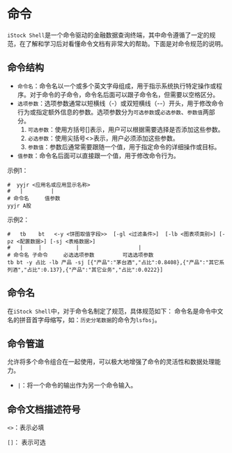 # 命令

`iStock Shell`是一个命令驱动的金融数据查询终端，其中命令遵循了一定的规范，在了解和学习后对看懂命令文档有非常大的帮助。下面是对命令规范的说明。

## 命令结构

- `命令名`：命令名以一个或多个英文字母组成，用于指示系统执行特定操作或程序。对于命令的子命令，命令名后面可以跟子命令名，但需要以空格区分。
- `选项参数`：选项参数通常以短横线（-）或双短横线（--）开头，用于修改命令行为或指定额外信息的参数。选项参数分为`可选参数`或`必选参数`、`参数值`两部分。
  1. `可选参数`：使用方括号[]表示，用户可以根据需要选择是否添加这些参数。
  2. `必选参数`：使用尖括号<>表示，用户必须添加这些参数。
  3. `参数值`：参数后通常需要跟随一个值，用于指定命令的详细操作或目标。
- `值参数`：命令名后面可以直接跟一个值，用于修改命令行为。

示例1：

```shell
#  yyjr <应用名或应用显示名称>
#   |         |
# 命令名     值参数
yyjr A股
```

示例2：

```shell
#   tb    bt   <-y <饼图取值字段>>  [-gl <过滤条件>]  [-lb <图表项类别>] [-pz <配置数据>] [-sj <表格数据>]
#   |     |           |                   |
# 命令名 子命令     必选选项参数         可选选项参数
tb bt -y 占比 -lb 产品 -sj [{"产品":"茅台酒","占比":0.8408},{"产品":"其它系列酒","占比":0.137},{"产品":"其它业务","占比":0.0222}]
```

## 命令名

在`iStock Shell`中，对于命令名制定了规范，具体规范如下：
命令名是命令中文名的拼音首字母缩写，如：`历史分笔数据`的命令为`lsfbsj`。

## 命令管道

允许将多个命令组合在一起使用，可以极大地增强了命令的灵活性和数据处理能力。

- `|`：将一个命令的输出作为另一个命令输入。

## 命令文档描述符号

`<>`：表示必填

`[]`： 表示可选
